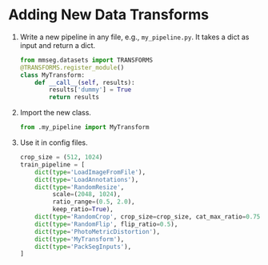 # Adding New Data Transforms

1. Write a new pipeline in any file, e.g., `my_pipeline.py`. It takes a dict as input and return a dict.

   ```python
   from mmseg.datasets import TRANSFORMS
   @TRANSFORMS.register_module()
   class MyTransform:
       def __call__(self, results):
           results['dummy'] = True
           return results
   ```

2. Import the new class.

   ```python
   from .my_pipeline import MyTransform
   ```

3. Use it in config files.

   ```python
   crop_size = (512, 1024)
   train_pipeline = [
       dict(type='LoadImageFromFile'),
       dict(type='LoadAnnotations'),
       dict(type='RandomResize',
            scale=(2048, 1024),
            ratio_range=(0.5, 2.0),
            keep_ratio=True),
       dict(type='RandomCrop', crop_size=crop_size, cat_max_ratio=0.75),
       dict(type='RandomFlip', flip_ratio=0.5),
       dict(type='PhotoMetricDistortion'),
       dict(type='MyTransform'),
       dict(type='PackSegInputs'),
   ]
   ```
